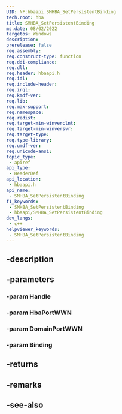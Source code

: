 ```yaml
---
UID: NF:hbaapi.SMHBA_SetPersistentBinding
tech.root: hba
title: SMHBA_SetPersistentBinding
ms.date: 08/02/2022
targetos: Windows
description: 
prerelease: false
req.assembly: 
req.construct-type: function
req.ddi-compliance: 
req.dll: 
req.header: hbaapi.h
req.idl: 
req.include-header: 
req.irql: 
req.kmdf-ver: 
req.lib: 
req.max-support: 
req.namespace: 
req.redist: 
req.target-min-winverclnt: 
req.target-min-winversvr: 
req.target-type: 
req.type-library: 
req.umdf-ver: 
req.unicode-ansi: 
topic_type:
 - apiref
api_type:
 - HeaderDef
api_location:
 - hbaapi.h
api_name:
 - SMHBA_SetPersistentBinding
f1_keywords:
 - SMHBA_SetPersistentBinding
 - hbaapi/SMHBA_SetPersistentBinding
dev_langs:
 - c++
helpviewer_keywords:
 - SMHBA_SetPersistentBinding
---
```


## -description

## -parameters

### -param Handle

### -param HbaPortWWN

### -param DomainPortWWN

### -param Binding

## -returns

## -remarks

## -see-also

